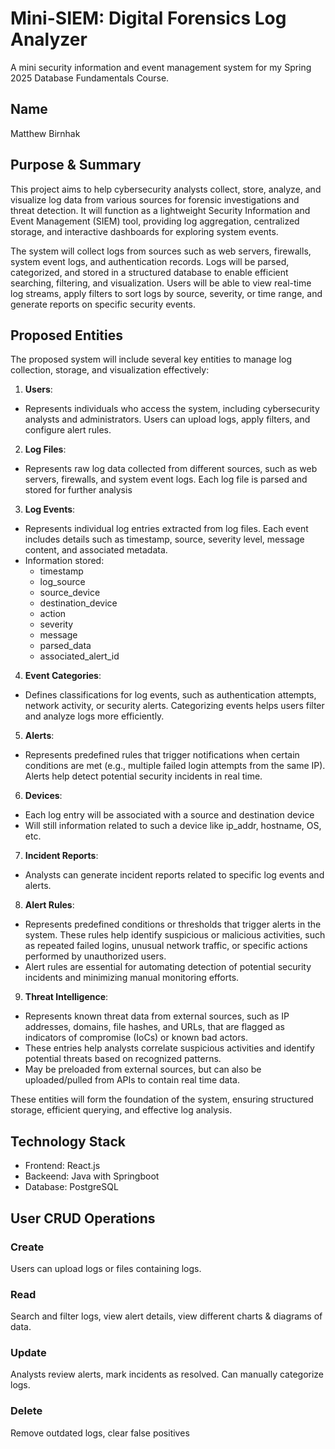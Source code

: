 # Mini-SIEM: Digital Forensics Log Analyzer
A mini security information and event management system for my Spring 2025 Database Fundamentals Course.

## Name
Matthew Birnhak

## Purpose & Summary
This project aims to help cybersecurity analysts collect, store, analyze, and visualize log data from various sources for forensic investigations and threat detection. It will function as a lightweight Security Information and Event Management (SIEM) tool, providing log aggregation, centralized storage, and interactive dashboards for exploring system events.

The system will collect logs from sources such as web servers, firewalls, system event logs, and authentication records. Logs will be parsed, categorized, and stored in a structured database to enable efficient searching, filtering, and visualization. Users will be able to view real-time log streams, apply filters to sort logs by source, severity, or time range, and generate reports on specific security events.

## Proposed Entities  

The proposed system will include several key entities to manage log collection, storage, and visualization effectively:  

1. **Users**:
- Represents individuals who access the system, including cybersecurity analysts and administrators. Users can upload logs, apply filters, and configure alert rules.  

2. **Log Files**:
- Represents raw log data collected from different sources, such as web servers, firewalls, and system event logs. Each log file is parsed and stored for further analysis

3. **Log Events**:
- Represents individual log entries extracted from log files. Each event includes details such as timestamp, source, severity level, message content, and associated metadata.  
- Information stored: 
    - timestamp
    - log_source
    - source_device
    - destination_device
    - action
    - severity
    - message
    - parsed_data
    - associated_alert_id

4. **Event Categories**:
- Defines classifications for log events, such as authentication attempts, network activity, or security alerts. Categorizing events helps users filter and analyze logs more efficiently.  

5. **Alerts**:
- Represents predefined rules that trigger notifications when certain conditions are met (e.g., multiple failed login attempts from the same IP). Alerts help detect potential security incidents in real time.  

6. **Devices**:
- Each log entry will be associated with a source and destination device
- Will still information related to such a device like ip_addr, hostname, OS, etc.

7. **Incident Reports**:
- Analysts can generate incident reports related to specific log events and alerts.

8. **Alert Rules**:
- Represents predefined conditions or thresholds that trigger alerts in the system. These rules help identify suspicious or malicious activities, such as repeated failed logins, unusual network traffic, or specific actions performed by unauthorized users.
- Alert rules are essential for automating detection of potential security incidents and minimizing manual monitoring efforts.

9. **Threat Intelligence**:
- Represents known threat data from external sources, such as IP addresses, domains, file hashes, and URLs, that are flagged as indicators of compromise (IoCs) or known bad actors.
- These entries help analysts correlate suspicious activities and identify potential threats based on recognized patterns.
- May be preloaded from external sources, but can also be uploaded/pulled from APIs to contain real time data.


These entities will form the foundation of the system, ensuring structured storage, efficient querying, and effective log analysis.



## Technology Stack
- Frontend: React.js
- Backeend: Java with Springboot
- Database: PostgreSQL

## User CRUD Operations
### Create
Users can upload logs or files containing logs.
### Read
Search and filter logs, view alert details, view different charts & diagrams of data.
### Update
Analysts review alerts, mark incidents as resolved. Can manually categorize logs.
### Delete
Remove outdated logs, clear false positives
